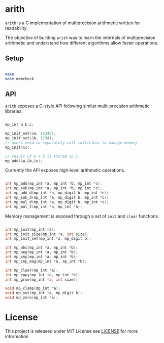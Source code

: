 # arith

`arith` is a C implementation of multiprecision arithmetic written for readability.

The objective of building `arith` was to learn the internals of multiprecision arithmetic and understand
how different algorithms allow faster operations.

## Setup

```sh

make
make memcheck

```

## API

`arith` exposes a C-style API following similar multi-precision arithmetic libraries.

```c

mp_int a,b,c;

mp_init_set(&a, 12345);
mp_init_set(&b, 1234);
// users need to separately call init/clear to manage memory
mp_init(&c);

// result of a + b is stored in c
mp_add(&a,&b,&c);

```

Currently the API exposes high-level arithmetic operations.

```c

int mp_add(mp_int *a, mp_int *b, mp_int *c);
int mp_sub(mp_int *a, mp_int *b, mp_int *c);
int mp_add_d(mp_int *a, mp_digit b, mp_int *c);
int mp_sub_d(mp_int *a, mp_digit b, mp_int *c);
int mp_mul_d(mp_int *a, mp_digit b, mp_int *c);
int mp_mul_2(mp_int *a, mp_int *b);

```

Memory management is exposed through a set of `init` and `clear` functions.

```c

int mp_init(mp_int *a);
int mp_init_size(mp_int *a, int size);
int mp_init_set(mp_int *a, mp_digit b);

int mp_abs(mp_int *a, mp_int *b);
int mp_neg(mp_int *a, mp_int *b);
int mp_cmp(mp_int *a, mp_int *b);
int mp_cmp_mag(mp_int *a, mp_int *b);

int mp_clear(mp_int *a);
int mp_copy(mp_int *a, mp_int *b);
int mp_grow(mp_int *a, int size);

void mp_clamp(mp_int *a);
void mp_set(mp_int *a, mp_digit b);
void mp_zero(mp_int *a);

```

# License

This project is released under MIT License see [LICENSE](LICENSE) for more information.
